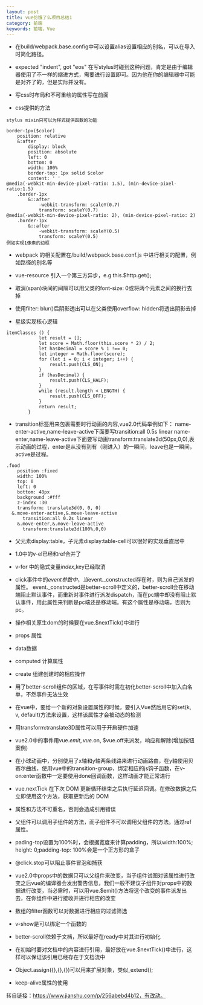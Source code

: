 ```yaml
---
layout: post
title: vue仿饿了么项目总结1
category: 前端
keywords: 前端，Vue
---
```


- 在build/webpack.base.config中可以设置alias设置相应的别名，可以在导入时简化路径。

- expected "indent", got "eos" 在写stylus时碰到这种问题，肯定是由于编辑器使用了不一样的缩进方式，需要进行设置即可。因为他在你的编辑器中可能是对齐了的，但是实际并没有。

- 写css时布局和不可重绘的属性写在前面

- css提供的方法
```
stylus mixin只可以为样式提供函数的功能

border-1px($color)
    position: relative
    &:after
        display: block
        position: absolute
        left: 0
        bottom: 0
        width: 100%
        border-top: 1px solid $color
        content: ' '
@media(-webkit-min-device-pixel-ratio: 1.5), (min-device-pixel-ratio:1.5)
    .border-1px
        &::after
            -webkit-transform: scaleY(0.7)
            transform: scaleY(0.7)
@media(-webkit-min-device-pixel-ratio: 2), (min-device-pixel-ratio: 2)
    .border-1px
        &::after
            -webkit-transform: scaleY(0.5)
            transform: scaleY(0.5)        
例如实现1像素的边框
```
- webpack 的相关配置在/build/webpack.base.conf.js 中进行相关的配置，例如路径的别名等

- vue-resource 引入一个第三方异步，e.g this.$http.get();

- 取消(span)块间的间隔可以用父类的font-size: 0或将两个元素之间的换行去掉

- 使用filter: blur()后阴影透出可以在父类使用overflow: hidden将透出阴影去掉

- 星级实现核心逻辑
```
itemClasses () {
            let result = [];
            let score = Math.floor(this.score * 2) / 2;
            let hasDecimal = score % 1 !== 0;
            let integer = Math.floor(score);
            for (let i = 0; i < integer; i++) {
                result.push(CLS_ON);
            }
            if (hasDecimal) {
                result.push(CLS_HALF);
            }
            while (result.length < LENGTH) {
                result.push(CLS_OFF);
            }
            return result;
        }
```
- transition标签用来包裹需要时行动画的内容,vue2.0代码举例如下：
name-enter-active,name-leave-active下面要写transition:all 0.5s linear
name-enter,name-leave-active下面要写动画transform:translate3d(50px,0,0),表示动画的过程，enter是从没有到有（刚进入）的一瞬间，leave也是一瞬间，active是过程。
```
.food
	position :fixed
	width: 100%
	top: 0
	left: 0
	bottom: 48px
	background :#fff
	z-index :30
	transform: translate3d(0, 0, 0)
  &.move-enter-active,&.move-leave-active
      transition:all 0.2s linear
    &.move-enter,&.move-leave-active
      transform:translate3d(100%,0,0)
```

- 父元素display:table，子元素display:table-cell可以很好的实现垂直居中

- 1.0中的v-el已经和ref合并了

- v-for 中的隐式变量$index,$key已经取消

- click事件中的$event参数中，当$event._constructed存在时，则为自己派发的属性。
event._constructed是better-scroll中定义的，better-scroll会在移动端阻止默认事件，而重新对事件进行派发dispatch，而在pc端中却没有阻止默认事件，用此属性来判断是pc端还是移动端。有这个属性是移动端，否则为pc。

- 操作相关原生dom的时候要在vue.$nextTick()中进行

- props 属性

- data数据

- computed 计算属性

- create 组建创建时的相应操作

- 用了better-scroll组件的区域，在写事件时需在初化better-scroll中加入白名单，不然事件无法生效

- 在vue中，要给一个新的对象设置属性的时候，要引入Vue然后用它的set(k, v, default)方法来设置，这样该属性才会被动态的检测

- 用transform:translate3D属性可以用于开启硬件加速

- vue2.0中的事件用vue.$emit, vue.$on, $vue.off来派发，响应和解除(增加按钮案例)

- 在小球动画中，分别使用了x轴和y轴两条线路来进行动画路由，在y轴使用贝赛尔曲线，使用vue中的transition-group，绑定相应的js钩子函数，在v-on:enter函数中一定要使用done回调函数，这样动画才能正常进行

- vue.nextTick 在下次 DOM 更新循环结束之后执行延迟回调。在修改数据之后立即使用这个方法，获取更新后的 DOM

- 属性和方法不可重名，否则会造成引用错误

- 父组件可以调用子组件的方法，而子组件不可以调用父组件的方法。通过ref属性。

- pading-top设置为100%时，会根据宽度来计算padding，所以width:100%; height: 0;padding-top: 100%会是一个正方形的盒子

- @click.stop可以阻止事件冒泡和捕获

- vue2.0中props中的数据只可以父组件来改变，当子组件试图对该属性进行改变之后vue的编译器会发出警告信息，我们一般不建议子组件对props中的数据进行改变，当必需时，可以用vue.$emit()方法将这个改变的事件派发出去，在你组件中进行接收并进行相应的改变

- 数组的filter函数可以对数据进行相应的过滤筛选

- v-show是可以绑定一个函数的

- better-scroll依赖于文档，所以最好在ready中对其进行初始化

- 在初始时要对文档中的内容进行引用，最好放在vue.$nextTick()中进行，这样可以保证该引用已经存在于文档流中

- Object.assign({},{},{})可以用来扩展对象，类似_extend();

- keep-alive属性的使用

转自链接：https://www.jianshu.com/p/256abebd4b12，有改动。
